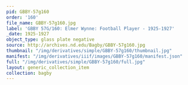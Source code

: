 ```yaml
---
pid: GBBY-57g160
order: '160'
file_name: GBBY-57g160.jpg
label: 'GBBY 57G/160: Elmer Wynne: Football Player - 1925-1927'
_date: 1925-1927
object_type: glass plate negative
source: http://archives.nd.edu/Bagby/GBBY-57g160.jpg
thumbnail: "/img/derivatives/simple/GBBY-57g160/thumbnail.jpg"
manifest: "/img/derivatives/iiif/images/GBBY-57g160/manifest.json"
full: "/img/derivatives/simple/GBBY-57g160/full.jpg"
layout: generic_collection_item
collection: bagby
---
```

